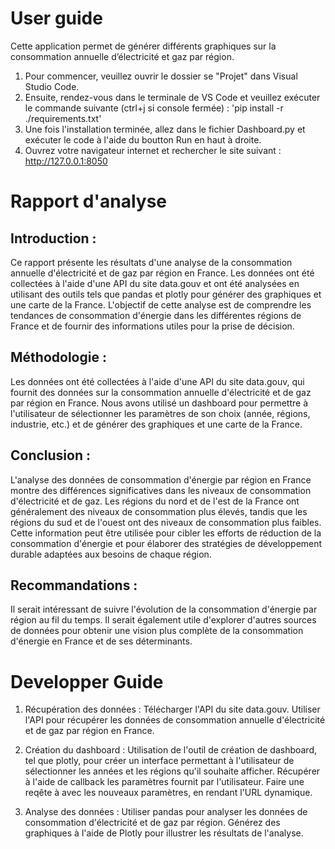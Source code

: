 # User guide
Cette application permet de générer différents graphiques sur la consommation annuelle d’électricité et gaz par région.

1. Pour commencer, veuillez ouvrir le dossier se "Projet" dans Visual Studio Code.
2. Ensuite, rendez-vous dans le terminale de VS Code et veuillez exécuter le commande suivante (ctrl+j si console fermée) : 'pip install -r ./requirements.txt'
3. Une fois l'installation terminée, allez dans le fichier Dashboard.py et exécuter le code à l'aide du boutton Run en haut à droite.
4. Ouvrez votre navigateur internet et rechercher le site suivant : http://127.0.0.1:8050


#  Rapport d'analyse
## Introduction :
Ce rapport présente les résultats d'une analyse de la consommation annuelle d'électricité et de gaz par région en France. Les données ont été collectées à l'aide d'une API du site data.gouv et ont été analysées en utilisant des outils tels que pandas et plotly pour générer des graphiques et une carte de la France. L'objectif de cette analyse est de comprendre les tendances de consommation d'énergie dans les différentes régions de France et de fournir des informations utiles pour la prise de décision.

## Méthodologie :
Les données ont été collectées à l'aide d'une API du site data.gouv, qui fournit des données sur la consommation annuelle d'électricité et de gaz par région en France. Nous avons utilisé un dashboard pour permettre à l'utilisateur de sélectionner les paramètres de son choix (année, régions, industrie, etc.) et de générer des graphiques et une carte de la France.

## Conclusion :
L'analyse des données de consommation d'énergie par région en France montre des différences significatives dans les niveaux de consommation d'électricité et de gaz. Les régions du nord et de l'est de la France ont généralement des niveaux de consommation plus élevés, tandis que les régions du sud et de l'ouest ont des niveaux de consommation plus faibles. Cette information peut être utilisée pour cibler les efforts de réduction de la consommation d'énergie et pour élaborer des stratégies de développement durable adaptées aux besoins de chaque région.

## Recommandations :
Il serait intéressant de suivre l'évolution de la consommation d'énergie par région au fil du temps. Il serait également utile d'explorer d'autres sources de données pour obtenir une vision plus complète de la consommation d'énergie en France et de ses déterminants.


# Developper Guide
1. Récupération des données :
Télécharger l'API du site data.gouv.
Utiliser l'API pour récupérer les données de consommation annuelle d'électricité et de gaz par région en France.

2. Création du dashboard :
Utilisation de l'outil de création de dashboard, tel que plotly, pour créer un interface permettant à l'utilisateur de sélectionner les années et les régions qu'il souhaite afficher.
Récupérer à l'aide de callback les paramètres fournit par l'utilisateur.
Faire une reqête à avec les nouveaux paramètres, en rendant l'URL dynamique.

3. Analyse des données :
Utiliser pandas pour analyser les données de consommation d'électricité et de gaz par région.
Générez des graphiques à l'aide de Plotly pour illustrer les résultats de l'analyse.